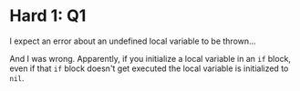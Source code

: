 # Hard 1: Q1

I expect an error about an undefined local variable to be thrown...

And I was wrong.  Apparently, if you initialize a local variable in an `if` block, even if that `if` block doesn't get executed the local variable is initialized to `nil`.